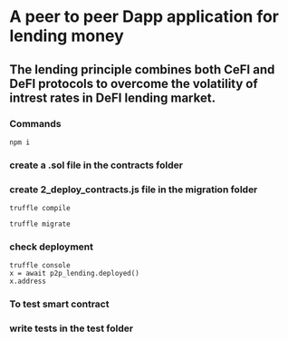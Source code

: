 # A peer to peer Dapp application for lending money

## The lending principle combines both CeFI and DeFI protocols to overcome the volatility of intrest rates in DeFI lending market.

### Commands

```
npm i
```

### create a .sol file in the contracts folder

### create 2_deploy_contracts.js file in the migration folder

```
truffle compile
```

```
truffle migrate
```

### check deployment

```
truffle console
x = await p2p_lending.deployed()
x.address
```

### To test smart contract

### write tests in the test folder
